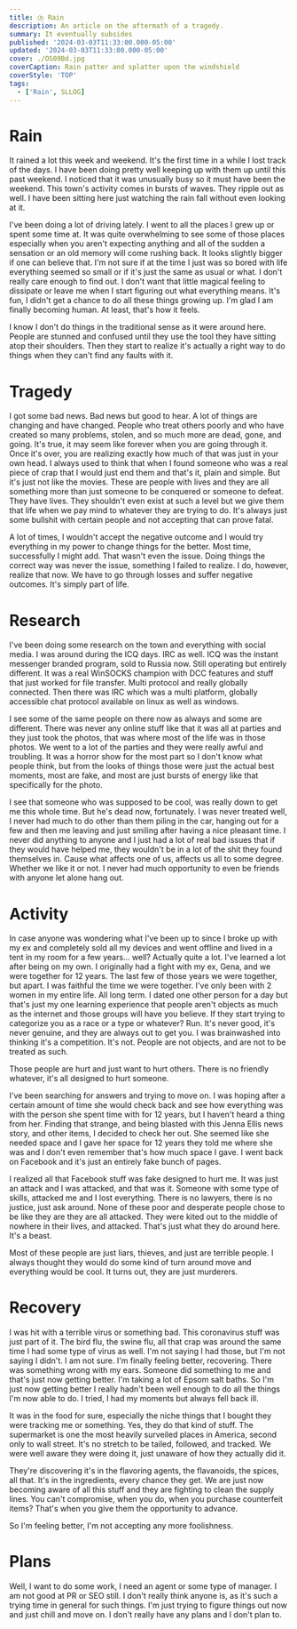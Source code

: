 ```yaml
---
title: ⛈️ Rain
description: An article on the aftermath of a tragedy.
summary: It eventually subsides
published: '2024-03-03T11:33:00.000-05:00'
updated: '2024-03-03T11:33:00.000-05:00'
cover: ./OS09Bd.jpg
coverCaption: Rain patter and splatter upon the windshield
coverStyle: 'TOP'
tags:
  - ['Rain', SLLOG]
---
```

<script lang="ts">
  import Youtube from '$lib/components/youtube.svelte'
  import Custom from '$custom/custom.svelte'
  const const_variable = 999;

  import Folder from '$lib/components/folder.svelte'

  let configFolder = [
    { name: 'QWER.config.js', icon: 'i-vscode-icons-file-type-typescript-official' },
    { name: 'site.ts', icon: 'i-bxs-file-js' }
  ]
</script>

# Rain

It rained a lot this week and weekend. It's the first time in a while I lost track of the days. I have been doing pretty well keeping up with them up until this past weekend. I noticed that it was unusually busy so it must have been the weekend. This town's activity comes in bursts of waves. They ripple out as well. I have been sitting here just watching the rain fall without even looking at it.  

I've been doing a lot of driving lately. I went to all the places I grew up or spent some time at. It was quite overwhelming to see some of those places especially when you aren't expecting anything and all of the sudden a sensation or an old memory will come rushing back. It looks slightly bigger if one can believe that. I'm not sure if at the time I just was so bored with life everything seemed so small or if it's just the same as usual or what. I don't really care enough to find out. I don't want that little magical feeling to dissipate or leave me when I start figuring out what everything means. It's fun, I didn't get a chance to do all these things growing up. I'm glad I am finally becoming human. At least, that's how it feels.  

I know I don't do things in the traditional sense as it were around here. People are stunned and confused until they use the tool they have sitting atop their shoulders. Then they start to realize it's actually a right way to do things when they can't find any faults with it.  

# Tragedy  

I got some bad news. Bad news but good to hear. A lot of things are changing and have changed. People who treat others poorly and who have created so many problems, stolen, and so much more are dead, gone, and going. It's true, it may seem like forever when you are going through it. Once it's over, you are realizing exactly how much of that was just in your own head. I always used to think that when I found someone who was a real piece of crap that I would just end them and that's it, plain and simple. But it's just not like the movies. These are people with lives and they are all something more than just someone to be conquered or someone to defeat. They have lives. They shouldn't even exist at such a level but we give them that life when we pay mind to whatever they are trying to do. It's always just some bullshit with certain people and not accepting that can prove fatal.  

A lot of times, I wouldn't accept the negative outcome and I would try everything in my power to change things for the better. Most time, successfully I might add. That wasn't even the issue. Doing things the correct way was never the issue, something I failed to realize. I do, however, realize that now. We have to go through losses and suffer negative outcomes. It's simply part of life.  

# Research

I've been doing some research on the town and everything with social media. I was around during the ICQ days. IRC as well. ICQ was the instant messenger branded program, sold to Russia now. Still operating but entirely different. It was a real WinSOCKS champion with DCC features and stuff that just worked for file transfer. Multi protocol and really globally connected. Then there was IRC which was a multi platform, globally accessible chat protocol available on linux as well as windows.  

I see some of the same people on there now as always and some are different. There was never any online stuff like that it was all at parties and they just took the photos, that was where most of the life was in those photos. We went to a lot of the parties and they were really awful and troubling. It was a horror show for the most part so I don't know what people think, but from the looks of things those were just the actual best moments, most are fake, and most are just bursts of energy like that specifically for the photo.  

I see that someone who was supposed to be cool, was really down to get me this whole time. But he's dead now, fortunately. I was never treated well, I never had much to do other than them piling in the car, hanging out for a few and then me leaving and just smiling after having a nice pleasant time. I never did anything to anyone and I just had a lot of real bad issues that if they would have helped me, they wouldn't be in a lot of the shit they found themselves in. Cause what affects one of us, affects us all to some degree. Whether we like it or not. I never had much opportunity to even be friends with anyone let alone hang out.  

# Activity

In case anyone was wondering what I've been up to since I broke up with my ex and completely sold all my devices and went offline and lived in a tent in my room for a few years... well? Actually quite a lot. I've learned a lot after being on my own. I originally had a fight with my ex, Gena, and we were together for 12 years. The last few of those years we were together, but apart. I was faithful the time we were together. I've only been with 2 women in my entire life. All long term. I dated one other person for a day but that's just my one learning experience that people aren't objects as much as the internet and those groups will have you believe. If they start trying to categorize you as a race or a type or whatever? Run. It's never good, it's never genuine, and they are always out to get you. I was brainwashed into thinking it's a competition. It's not. People are not objects, and are not to be treated as such.  

Those people are hurt and just want to hurt others. There is no friendly whatever, it's all designed to hurt someone.  

I've been searching for answers and trying to move on. I was hoping after a certain amount of time she would check back and see how everything was with the person she spent time with for 12 years, but I haven't heard a thing from her. Finding that strange, and being blasted with this Jenna Ellis news story, and other items, I decided to check her out. She seemed like she needed space and I gave her space for 12 years they told me where she was and I don't even remember that's how much space I gave. I went back on Facebook and it's just an entirely fake bunch of pages.  

I realized all that Facebook stuff was fake designed to hurt me. It was just an attack and I was attacked, and that was it. Someone with some type of skills, attacked me and I lost everything. There is no lawyers, there is no justice, just ask around. None of these poor and desperate people chose to be like they are they are all attacked. They were kited out to the middle of nowhere in their lives, and attacked. That's just what they do around here. It's a beast.  

Most of these people are just liars, thieves, and just are terrible people. I always thought they would do some kind of turn around move and everything would be cool. It turns out, they are just murderers.  

# Recovery

I was hit with a terrible virus or something bad. This coronavirus stuff was just part of it. The bird flu, the swine flu, all that crap was around the same time I had some type of virus as well. I'm not saying I had those, but I'm not saying I didn't. I am not sure. I'm finally feeling better, recovering. There was something wrong with my ears. Someone did something to me and that's just now getting better. I'm taking a lot of Epsom salt baths. So I'm just now getting better I really hadn't been well enough to do all the things I'm now able to do. I tried, I had my moments but always fell back ill.  

It was in the food for sure, especially the niche things that I bought they were tracking me or something. Yes, they do that kind of stuff. The supermarket is one the most heavily surveiled places in America, second only to wall street. It's no stretch to be tailed, followed, and tracked. We were well aware they were doing it, just unaware of how they actually did it.  

They're discovering it's in the flavoring agents, the flavanoids, the spices, all that. It's in the ingredients, every chance they get. We are just now becoming aware of all this stuff and they are fighting to clean the supply lines. You can't compromise, when you do, when you purchase counterfeit items? That's when you give them the opportunity to advance.  

So I'm feeling better, I'm not accepting any more foolishness.  

# Plans

Well, I want to do some work, I need an agent or some type of manager. I am not good at PR or SEO still. I don't really think anyone is, as it's such a trying time in general for such things. I'm just trying to figure things out now and just chill and move on. I don't really have any plans and I don't plan to.  

<Youtube id="PSz7Y8hAdlc" />
